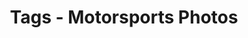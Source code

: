 ---
layout: "journal_by_tag"
tag: "motorsports"
title: "Tags - Motorsports Photos"
permalink: "/blog/tag/motorsports/"
header-img: "/img/posts/2023/NascarEnjoyIllinois300sm/NascarEnjoyIllinois300-5.jpg" 
---